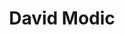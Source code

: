 ---
SICRIS: 15295
draft: false
fixName: david_modic
lab: Laboratorij za računalniške komunikacije
labPos: Član laboratorija
location: null
mailInfo: david.modic@fri.uni-lj.si
officeHours: null
profName: dr. David Modic
profTitle: Raziskovalec
telephoneInfo: null
title: David Modic
---